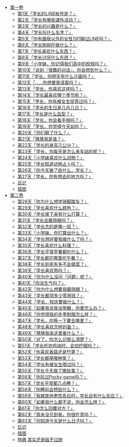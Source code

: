 - [第一卷](/回答我吧！关于学长的100个问题(我所不知道的前辈的一百件事)-作者：兔谷あおい/第一卷)
  - [第1天「学长的LINE帐号是？」](/回答我吧！关于学长的100个问题(我所不知道的前辈的一百件事)-作者：兔谷あおい/第一卷/第1天「学长的LINE帐号是？」.md)
  - [第2天「学长有哪些课外活动？」](/回答我吧！关于学长的100个问题(我所不知道的前辈的一百件事)-作者：兔谷あおい/第一卷/第2天「学长有哪些课外活动？」.md)
  - [第3天「学长的兴趣是什么？」](/回答我吧！关于学长的100个问题(我所不知道的前辈的一百件事)-作者：兔谷あおい/第一卷/第3天「学长的兴趣是什么？」.md)
  - [第4天「学长叫什么名字？」](/回答我吧！关于学长的100个问题(我所不知道的前辈的一百件事)-作者：兔谷あおい/第一卷/第4天「学长叫什么名字？」.md)
  - [第5天「你有跟我以外的女性1对1聊过LINE吗？」](/回答我吧！关于学长的100个问题(我所不知道的前辈的一百件事)-作者：兔谷あおい/第一卷/第5天「你有跟我以外的女性1对1聊过LINE吗？」.md)
  - [第6天「学长刚刚在做什么？」](/回答我吧！关于学长的100个问题(我所不知道的前辈的一百件事)-作者：兔谷あおい/第一卷/第6天「学长刚刚在做什么？」.md)
  - [第7天「学长喜欢什么东西？」](/回答我吧！关于学长的100个问题(我所不知道的前辈的一百件事)-作者：兔谷あおい/第一卷/第7天「学长喜欢什么东西？」.md)
  - [第8天「学长讨厌什么东西？」](/回答我吧！关于学长的100个问题(我所不知道的前辈的一百件事)-作者：兔谷あおい/第一卷/第8天「学长讨厌什么东西？」.md)
  - [第9天「小学妹，你记得我们高中的校规吗？」](/回答我吧！关于学长的100个问题(我所不知道的前辈的一百件事)-作者：兔谷あおい/第一卷/第9天「小学妹，你记得我们高中的校规吗？」.md)
  - [第10天「说到『很蠢的对话』，你会想到什么？」](/回答我吧！关于学长的100个问题(我所不知道的前辈的一百件事)-作者：兔谷あおい/第一卷/第10天「说到『很蠢的对话』，你会想到什么？」.md)
  - [第11天「学长，你明天有什么计画吗？」](/回答我吧！关于学长的100个问题(我所不知道的前辈的一百件事)-作者：兔谷あおい/第一卷/第11天「学长，你明天有什么计画吗？」.md)
  - [第12天「……你想要我请客吗？」](/回答我吧！关于学长的100个问题(我所不知道的前辈的一百件事)-作者：兔谷あおい/第一卷/第12天「……你想要我请客吗？」.md)
  - [第13天「学长，你喜欢这样吗？」](/回答我吧！关于学长的100个问题(我所不知道的前辈的一百件事)-作者：兔谷あおい/第一卷/第13天「学长，你喜欢这样吗？」.md)
  - [第14天「学长最喜欢哪个季节呢？」](/回答我吧！关于学长的100个问题(我所不知道的前辈的一百件事)-作者：兔谷あおい/第一卷/第14天「学长最喜欢哪个季节呢？」.md)
  - [第15天「学长，你有被女生捉弄过吗？」](/回答我吧！关于学长的100个问题(我所不知道的前辈的一百件事)-作者：兔谷あおい/第一卷/第15天「学长，你有被女生捉弄过吗？」.md)
  - [第16天「学长的生日是几月几日？」](/回答我吧！关于学长的100个问题(我所不知道的前辈的一百件事)-作者：兔谷あおい/第一卷/第16天「学长的生日是几月几日？」.md)
  - [第17天「学长是什么血型？」](/回答我吧！关于学长的100个问题(我所不知道的前辈的一百件事)-作者：兔谷あおい/第一卷/第17天「学长是什么血型？」.md)
  - [第18天「学长，你会看手相吗？」](/回答我吧！关于学长的100个问题(我所不知道的前辈的一百件事)-作者：兔谷あおい/第一卷/第18天「学长，你会看手相吗？」.md)
  - [第19天「学长，你觉得今天如何？」](/回答我吧！关于学长的100个问题(我所不知道的前辈的一百件事)-作者：兔谷あおい/第一卷/第19天「学长，你觉得今天如何？」.md)
  - [第20天「你们聊了什么？」](/回答我吧！关于学长的100个问题(我所不知道的前辈的一百件事)-作者：兔谷あおい/第一卷/第20天「你们聊了什么？」.md)
  - [第21天「猜猜我是谁？」](/回答我吧！关于学长的100个问题(我所不知道的前辈的一百件事)-作者：兔谷あおい/第一卷/第21天「猜猜我是谁？」.md)
  - [第22天「学长的身高几公分？」](/回答我吧！关于学长的100个问题(我所不知道的前辈的一百件事)-作者：兔谷あおい/第一卷/第22天「学长的身高几公分？」.md)
  - [第23天「学长，你每天是怎么来车站的呢？」](/回答我吧！关于学长的100个问题(我所不知道的前辈的一百件事)-作者：兔谷あおい/第一卷/第23天「学长，你每天是怎么来车站的呢？」.md)
  - [第24天「小学妹喜欢什么动物？」](/回答我吧！关于学长的100个问题(我所不知道的前辈的一百件事)-作者：兔谷あおい/第一卷/第24天「小学妹喜欢什么动物？」.md)
  - [第25天「学长知道动物占卜吗？」](/回答我吧！关于学长的100个问题(我所不知道的前辈的一百件事)-作者：兔谷あおい/第一卷/第25天「学长知道动物占卜吗？」.md)
  - [第26天「你今天做了些什么，学长？」](/回答我吧！关于学长的100个问题(我所不知道的前辈的一百件事)-作者：兔谷あおい/第一卷/第26天「你今天做了些什么，学长？」.md)
  - [第27天「学长，你有想去的地方吗？」](/回答我吧！关于学长的100个问题(我所不知道的前辈的一百件事)-作者：兔谷あおい/第一卷/第27天「学长，你有想去的地方吗？」.md)
  - [后记](/回答我吧！关于学长的100个问题(我所不知道的前辈的一百件事)-作者：兔谷あおい/第一卷/后记.md)
  - [插图](/回答我吧！关于学长的100个问题(我所不知道的前辈的一百件事)-作者：兔谷あおい/第一卷/插图.md)
- [第二卷](/回答我吧！关于学长的100个问题(我所不知道的前辈的一百件事)-作者：兔谷あおい/第二卷)
  - [第28天「你为什么想学骑脚踏车？」](/回答我吧！关于学长的100个问题(我所不知道的前辈的一百件事)-作者：兔谷あおい/第二卷/第28天「你为什么想学骑脚踏车？」.md)
  - [第29天「学长喜欢什么颜色？」](/回答我吧！关于学长的100个问题(我所不知道的前辈的一百件事)-作者：兔谷あおい/第二卷/第29天「学长喜欢什么颜色？」.md)
  - [第30天「学长接下来有什么打算？」](/回答我吧！关于学长的100个问题(我所不知道的前辈的一百件事)-作者：兔谷あおい/第二卷/第30天「学长接下来有什么打算？」.md)
  - [第31天「学长会戴隐眼吗？」](/回答我吧！关于学长的100个问题(我所不知道的前辈的一百件事)-作者：兔谷あおい/第二卷/第31天「学长会戴隐眼吗？」.md)
  - [第32天「学长念的是哪一班？」](/回答我吧！关于学长的100个问题(我所不知道的前辈的一百件事)-作者：兔谷あおい/第二卷/第32天「学长念的是哪一班？」.md)
  - [第33天「小学妹，你打算出什么？」](/回答我吧！关于学长的100个问题(我所不知道的前辈的一百件事)-作者：兔谷あおい/第二卷/第33天「小学妹，你打算出什么？」.md)
  - [第34天「学长想好要我做什么了吗？」](/回答我吧！关于学长的100个问题(我所不知道的前辈的一百件事)-作者：兔谷あおい/第二卷/第34天「学长想好要我做什么了吗？」.md)
  - [第35天「学长喜欢什么料理？」](/回答我吧！关于学长的100个问题(我所不知道的前辈的一百件事)-作者：兔谷あおい/第二卷/第35天「学长喜欢什么料理？」.md)
  - [第36天「学长平常早餐都吃什么？」](/回答我吧！关于学长的100个问题(我所不知道的前辈的一百件事)-作者：兔谷あおい/第二卷/第36天「学长平常早餐都吃什么？」.md)
  - [第37天「学长都在哪里吃午餐？」](/回答我吧！关于学长的100个问题(我所不知道的前辈的一百件事)-作者：兔谷あおい/第二卷/第37天「学长都在哪里吃午餐？」.md)
  - [第38天「学长到底有多不会做菜？」](/回答我吧！关于学长的100个问题(我所不知道的前辈的一百件事)-作者：兔谷あおい/第二卷/第38天「学长到底有多不会做菜？」.md)
  - [第39天「学长喜欢雨吗？」](/回答我吧！关于学长的100个问题(我所不知道的前辈的一百件事)-作者：兔谷あおい/第二卷/第39天「学长喜欢雨吗？」.md)
  - [第40天「你为什么没问『问题』呢？」](/回答我吧！关于学长的100个问题(我所不知道的前辈的一百件事)-作者：兔谷あおい/第二卷/第40天「你为什么没问『问题』呢？」.md)
  - [第41天「你没生气吗？」](/回答我吧！关于学长的100个问题(我所不知道的前辈的一百件事)-作者：兔谷あおい/第二卷/第41天「你没生气吗？」.md)
  - [第42天「你为什么想要我戴隐眼？」](/回答我吧！关于学长的100个问题(我所不知道的前辈的一百件事)-作者：兔谷あおい/第二卷/第42天「你为什么想要我戴隐眼？」.md)
  - [第43天「学长都领多少零用钱？」](/回答我吧！关于学长的100个问题(我所不知道的前辈的一百件事)-作者：兔谷あおい/第二卷/第43天「学长都领多少零用钱？」.md)
  - [第44天「学长，校庆要做什么？」](/回答我吧！关于学长的100个问题(我所不知道的前辈的一百件事)-作者：兔谷あおい/第二卷/第44天「学长，校庆要做什么？」.md)
  - [第45天「如果我说我没带糖，你要怎么办？」](/回答我吧！关于学长的100个问题(我所不知道的前辈的一百件事)-作者：兔谷あおい/第二卷/第45天「如果我说我没带糖，你要怎么办？」.md)
  - [第46天「你觉得我的冬季制服怎么样？」](/回答我吧！关于学长的100个问题(我所不知道的前辈的一百件事)-作者：兔谷あおい/第二卷/第46天「你觉得我的冬季制服怎么样？」.md)
  - [第47天「学长，你等一下要去哪里？」](/回答我吧！关于学长的100个问题(我所不知道的前辈的一百件事)-作者：兔谷あおい/第二卷/第47天「学长，你等一下要去哪里？」.md)
  - [第48天「学长喜欢怎样的画？」](/回答我吧！关于学长的100个问题(我所不知道的前辈的一百件事)-作者：兔谷あおい/第二卷/第48天「学长喜欢怎样的画？」.md)
  - [第49天「猜猜我来这里看什么？」](/回答我吧！关于学长的100个问题(我所不知道的前辈的一百件事)-作者：兔谷あおい/第二卷/第49天「猜猜我来这里看什么？」.md)
  - [第50天「对了，你怎么记那么清楚？」](/回答我吧！关于学长的100个问题(我所不知道的前辈的一百件事)-作者：兔谷あおい/第二卷/第50天「对了，你怎么记那么清楚？」.md)
  - [第51天「学长吃炸鸡块时，会加柠檬吗？」](/回答我吧！关于学长的100个问题(我所不知道的前辈的一百件事)-作者：兔谷あおい/第二卷/第51天「学长吃炸鸡块时，会加柠檬吗？」.md)
  - [第52天「你喜欢香菇还是竹笋？」](/回答我吧！关于学长的100个问题(我所不知道的前辈的一百件事)-作者：兔谷あおい/第二卷/第52天「你喜欢香菇还是竹笋？」.md)
  - [第53天「学长都用哪种笔？」](/回答我吧！关于学长的100个问题(我所不知道的前辈的一百件事)-作者：兔谷あおい/第二卷/第53天「学长都用哪种笔？」.md)
  - [第54天「学长有被女生喂过吗？」](/回答我吧！关于学长的100个问题(我所不知道的前辈的一百件事)-作者：兔谷あおい/第二卷/第54天「学长有被女生喂过吗？」.md)
  - [第55天「学长今天做了哪些事？」](/回答我吧！关于学长的100个问题(我所不知道的前辈的一百件事)-作者：兔谷あおい/第二卷/第55天「学长今天做了哪些事？」.md)
  - [第56天「你玩过Pocky game吗？」](/回答我吧！关于学长的100个问题(我所不知道的前辈的一百件事)-作者：兔谷あおい/第二卷/第56天「你玩过Pocky%20game吗？」.md)
  - [第57天「学长平常都几点睡？」](/回答我吧！关于学长的100个问题(我所不知道的前辈的一百件事)-作者：兔谷あおい/第二卷/第57天「学长平常都几点睡？」.md)
  - [第58天「你睡前会想些什么？」](/回答我吧！关于学长的100个问题(我所不知道的前辈的一百件事)-作者：兔谷あおい/第二卷/第58天「你睡前会想些什么？」.md)
  - [第59天「我被其他男性告白时，学长会有什么反应？」](/回答我吧！关于学长的100个问题(我所不知道的前辈的一百件事)-作者：兔谷あおい/第二卷/第59天「我被其他男性告白时，学长会有什么反应？」.md)
  - [第60天「如果我什么都不说，你会怎么样？」](/回答我吧！关于学长的100个问题(我所不知道的前辈的一百件事)-作者：兔谷あおい/第二卷/第60天「如果我什么都不说，你会怎么样？」.md)
  - [第61天「你怎么回覆对方？」](/回答我吧！关于学长的100个问题(我所不知道的前辈的一百件事)-作者：兔谷あおい/第二卷/第61天「你怎么回覆对方？」.md)
  - [第62天「周末没见到我，你很在意吗？」](/回答我吧！关于学长的100个问题(我所不知道的前辈的一百件事)-作者：兔谷あおい/第二卷/第62天「周末没见到我，你很在意吗？」.md)
  - [第63天「你知道今天是什么日子吗？」](/回答我吧！关于学长的100个问题(我所不知道的前辈的一百件事)-作者：兔谷あおい/第二卷/第63天「你知道今天是什么日子吗？」.md)
  - [后记](/回答我吧！关于学长的100个问题(我所不知道的前辈的一百件事)-作者：兔谷あおい/第二卷/后记.md)
  - [插图](/回答我吧！关于学长的100个问题(我所不知道的前辈的一百件事)-作者：兔谷あおい/第二卷/插图.md)
  - [特典 其实还是敌不过她](/回答我吧！关于学长的100个问题(我所不知道的前辈的一百件事)-作者：兔谷あおい/第二卷/特典%20其实还是敌不过她.md)
